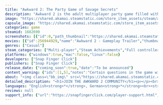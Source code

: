 ```yaml
---
title: "Awkward 2: The Party Game of Savage Secrets"
description: "Awkward 2 is the adult multiplayer party game filled with dark, hilarious &amp; sometimes downright disturbing questions. Laugh, debate, defend and find out things you never wanted to know about your friends!"
image: "https://shared.akamai.steamstatic.com/store_item_assets/steam/apps/1682690/header.jpg?t=1726562969"
capsule_image: "https://shared.akamai.steamstatic.com/store_item_assets/steam/apps/1682690/capsule_231x87.jpg?t=1726562969"
categories: game
steamid: 1682690
screenshots: [{"id":0,"path_thumbnail":"https://shared.akamai.steamstatic.com/store_item_assets/steam/apps/1682690/ss_06519bed52d26f0171308a65fda1a59d6f601a20.600x338.jpg?t=1726562969","path_full":"https://shared.akamai.steamstatic.com/store_item_assets/steam/apps/1682690/ss_06519bed52d26f0171308a65fda1a59d6f601a20.1920x1080.jpg?t=1726562969"},{"id":1,"path_thumbnail":"https://shared.akamai.steamstatic.com/store_item_assets/steam/apps/1682690/ss_3867f49d926954e483ca2109120d9223f4e01cac.600x338.jpg?t=1726562969","path_full":"https://shared.akamai.steamstatic.com/store_item_assets/steam/apps/1682690/ss_3867f49d926954e483ca2109120d9223f4e01cac.1920x1080.jpg?t=1726562969"},{"id":2,"path_thumbnail":"https://shared.akamai.steamstatic.com/store_item_assets/steam/apps/1682690/ss_716bd5cac75b65e468e279b53d19cb77e8fb91ff.600x338.jpg?t=1726562969","path_full":"https://shared.akamai.steamstatic.com/store_item_assets/steam/apps/1682690/ss_716bd5cac75b65e468e279b53d19cb77e8fb91ff.1920x1080.jpg?t=1726562969"},{"id":3,"path_thumbnail":"https://shared.akamai.steamstatic.com/store_item_assets/steam/apps/1682690/ss_5c571346d428543030a603e05f22e3a96fce2eb8.600x338.jpg?t=1726562969","path_full":"https://shared.akamai.steamstatic.com/store_item_assets/steam/apps/1682690/ss_5c571346d428543030a603e05f22e3a96fce2eb8.1920x1080.jpg?t=1726562969"},{"id":4,"path_thumbnail":"https://shared.akamai.steamstatic.com/store_item_assets/steam/apps/1682690/ss_a71bf7dc50c70b29e679e59cf9e80f72ec51a056.600x338.jpg?t=1726562969","path_full":"https://shared.akamai.steamstatic.com/store_item_assets/steam/apps/1682690/ss_a71bf7dc50c70b29e679e59cf9e80f72ec51a056.1920x1080.jpg?t=1726562969"},{"id":5,"path_thumbnail":"https://shared.akamai.steamstatic.com/store_item_assets/steam/apps/1682690/ss_0242d2c8f323932494bb1a06209c628314d6a749.600x338.jpg?t=1726562969","path_full":"https://shared.akamai.steamstatic.com/store_item_assets/steam/apps/1682690/ss_0242d2c8f323932494bb1a06209c628314d6a749.1920x1080.jpg?t=1726562969"}]
movies: [{"id":256944929,"name":"Awkward 2 - Gameplay Trailer","thumbnail":"https://shared.akamai.steamstatic.com/store_item_assets/steam/apps/256944929/movie.293x165.jpg?t=1683144957","webm":{"480":"http://video.akamai.steamstatic.com/store_trailers/256944929/movie480_vp9.webm?t=1683144957","max":"http://video.akamai.steamstatic.com/store_trailers/256944929/movie_max_vp9.webm?t=1683144957"},"mp4":{"480":"http://video.akamai.steamstatic.com/store_trailers/256944929/movie480.mp4?t=1683144957","max":"http://video.akamai.steamstatic.com/store_trailers/256944929/movie_max.mp4?t=1683144957"},"highlight":true}]
genres: ["Casual"]
steam_categories: ["Multi-player","Steam Achievements","Full controller support","Captions available"]
platforms: {"windows":true,"mac":false,"linux":false}
developers: ["Snap Finger Click"]
publishers: ["Snap Finger Click"]
release_date: {"coming_soon":true,"date":"To be announced"}
content_warning: {"ids":[1,5],"notes":"Certain questions in the game will reference sex, drugs, and alcohol."}
about: "<img class=\"bb_img\" src=\"https://shared.akamai.steamstatic.com/store_item_assets/steam/apps/1682690/extras/award-winning-v3.png?t=1726562969\" /><br><br><img class=\"bb_img\" src=\"https://shared.akamai.steamstatic.com/store_item_assets/steam/apps/1682690/extras/awk2-about-animated.gif?t=1726562969\" /><br><br><i>&quot;Like Jackbox meets Cards Against Humanity&quot;</i> - Dieserpan, Twitch Partner<br><img class=\"bb_img\" src=\"https://shared.akamai.steamstatic.com/store_item_assets/steam/apps/1682690/extras/savagequestionsv5.gif?t=1726562969\" /><br>Enter Wick’s wicked world where he’ll put you through your paces to escape his monstrous gameshow. Take on six savage rounds, each introducing a completely new merciless challenge guaranteed to give you and your friends a game night to remember. Only those who are worthy will make it out with their soul…<br><br><img class=\"bb_img\" src=\"https://shared.akamai.steamstatic.com/store_item_assets/steam/apps/1682690/extras/multiplayermayhem_v5.gif?t=1726562969\" /><br>Create memorable moments in this fun social deduction game that's perfect for game nights, parties, and social gatherings!<br><br>🕵️‍♂️ Uncover scandalous secrets and laugh out loud with over 10,000 hilariously savage questions!<br>🤳 Enjoy a more intimate experience for 2 to 8 players, using your phones as controllers<br>🎉 Get ready to party with hundreds of players at once! Massive multiplayer support lets you all join the fun on your phones, perfect for large parties at universities and conventions<br>🏆 Leaderboards to see who's the most awkward player among your friends<br>🎨 User-friendly interface with many accessibility features allowing for all skill levels to play<br><img class=\"bb_img\" src=\"https://shared.akamai.steamstatic.com/store_item_assets/steam/apps/1682690/extras/signature.png?t=1726562969\" /><br><img class=\"bb_img\" src=\"https://shared.akamai.steamstatic.com/store_item_assets/steam/apps/1682690/extras/wishlistv2.gif?t=1726562969\" /><br>"
detailed_description: "<h1>JOIN THE AWKWARD 2 COMMUNITY</h1><p></p><br><h1>About the Game</h1><img class=\"bb_img\" src=\"https://shared.akamai.steamstatic.com/store_item_assets/steam/apps/1682690/extras/award-winning-v3.png?t=1726562969\" /><br><br><img class=\"bb_img\" src=\"https://shared.akamai.steamstatic.com/store_item_assets/steam/apps/1682690/extras/awk2-about-animated.gif?t=1726562969\" /><br><br><i>&quot;Like Jackbox meets Cards Against Humanity&quot;</i> - Dieserpan, Twitch Partner<br><img class=\"bb_img\" src=\"https://shared.akamai.steamstatic.com/store_item_assets/steam/apps/1682690/extras/savagequestionsv5.gif?t=1726562969\" /><br>Enter Wick’s wicked world where he’ll put you through your paces to escape his monstrous gameshow. Take on six savage rounds, each introducing a completely new merciless challenge guaranteed to give you and your friends a game night to remember. Only those who are worthy will make it out with their soul…<br><br><img class=\"bb_img\" src=\"https://shared.akamai.steamstatic.com/store_item_assets/steam/apps/1682690/extras/multiplayermayhem_v5.gif?t=1726562969\" /><br>Create memorable moments in this fun social deduction game that's perfect for game nights, parties, and social gatherings!<br><br>🕵️‍♂️ Uncover scandalous secrets and laugh out loud with over 10,000 hilariously savage questions!<br>🤳 Enjoy a more intimate experience for 2 to 8 players, using your phones as controllers<br>🎉 Get ready to party with hundreds of players at once! Massive multiplayer support lets you all join the fun on your phones, perfect for large parties at universities and conventions<br>🏆 Leaderboards to see who's the most awkward player among your friends<br>🎨 User-friendly interface with many accessibility features allowing for all skill levels to play<br><img class=\"bb_img\" src=\"https://shared.akamai.steamstatic.com/store_item_assets/steam/apps/1682690/extras/signature.png?t=1726562969\" /><br><img class=\"bb_img\" src=\"https://shared.akamai.steamstatic.com/store_item_assets/steam/apps/1682690/extras/wishlistv2.gif?t=1726562969\" /><br>"
languages: "English<strong>*</strong>, German<strong>*</strong><br><strong>*</strong>languages with full audio support"
reviews: null
support_info: {"url":"https://snapfingerclick.com/player-support.html","email":""}
---
```


